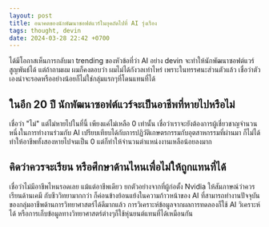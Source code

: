 ```yaml
---
layout: post
title: อนาคตของนักพัฒนาซอฟต์แวร์ในยุคถัดไปที่ AI รุ่งเรือง
tags: thought, devin
date: 2024-03-28 22:42 +0700
---
```

ได้มีโอกาสเห็นการกลับมา trending ของหัวข้อที่ว่า AI อย่าง devin จะทำให้นักพัฒนาซอฟต์แวร์สูญพันธ์ได้ แต่ถ้าถามผม ผมก็คงตอบว่า ผมไม่ได้กังวลเท่าไหร่ เพราะในทรรศนะส่วนตัวแล้ว เชื่อว่าตัวเองน่าจะรอดหรืออย่างน้อยก็ไม่ใช่กลุ่มแรกๆที่โดนแทนที่ได้

## ในอีก 20 ปี นักพัฒนาซอฟต์แวร์จะเป็นอาชีพที่หายไปหรือไม่

เชื่อว่า "ไม่" แต่ไม่หายไปในที่นี้ เพียงแค่ไม่เหลือ 0 เท่านั้น เชื่อว่าเราจะยังต้องการผู้เชี่ยวชาญจำนวนหนึ่งในการทำงานร่วมกับ AI เปรียบเทียบได้กับการปฏิวัติเกษตรกรรมกับอุตสาหกรรมที่ผ่านมา ก็ไม่ได้ทำให้อาชีพทั้งสองหายไปจนเป็น 0 แต่ก็ทำให้จำนวนตำแหน่งงานเหลือน้อยลงมาก

## คิดว่าควรจะเรียน หรือศึกษาด้านไหนเพื่อไม่ให้ถูกแทนที่ได้

เชื่อว่าไม่มีอาชีพไหนรอดเลย แม้แต่อาชีพเดียว ยกตัวอย่างจากที่ผู้ก่อตั้ง Nvidia ให้สัมภาษณ์ว่าควรเรียนด้านเคมี กับชีววิทยามากกว่า ก็ค่อนข้างย้อนแย้งในความก้าวหน้าของ AI ที่สามารถทำงานปัจจุบันของกลุ่มอาชีพด้านการวิทยาศาสตร์ได้ดีมากแล้ว การวิเคราะห์ข้อมูลจากผลการทดลองก็ใช้ AI วิเคราะห์ได้ หรือการเก็บข้อมูลทางวิทยาศาสตร์ต่างๆก็ใช้หุ่นยนต์แทนที่ได้เหมือนกัน


